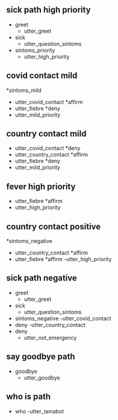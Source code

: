 ## sick path high priority
* greet
  - utter_greet
* sick
  - utter_question_sintoms
* sintoms_priority
  - utter_high_priority

## covid contact mild
*sintoms_mild
  - utter_covid_contact
*affirm
  - utter_fiebre
*deny
  - utter_mild_priority

## country contact mild
 - utter_covid_contact
*deny
 - utter_country_contact
*affirm
- utter_fiebre
*deny
 - utter_mild_priority

## fever high priority
 - utter_fiebre
*affirm
 - utter_high_priority


## country contact positive
*sintoms_negative
  - utter_country_contact
*affirm
  - utter_fiebre
*affirm
  -utter_high_priority

## sick path negative
* greet
  - utter_greet
* sick
  - utter_question_sintoms
* sintoms_negative
  -utter_covid_contact
* deny
  -utter_country_contact
* deny
  - utter_not_emergency

## say goodbye path
* goodbye
  - utter_goodbye

## who is path
* who
  -utter_iamabot
